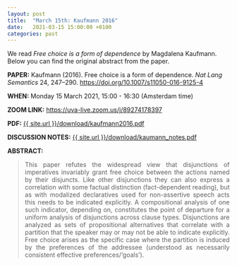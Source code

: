 ```yaml
---
layout: post
title:  "March 15th: Kaufmann 2016" 
date:   2021-03-15 15:00:00 +0100
categories: past
---
```

We read _Free choice is a form of dependence_  by Magdalena Kaufmann. Below you can find the original abstract from the paper. 

<b> PAPER:</b> Kaufmann (2016). Free choice is a form of dependence. *Nat Lang Semantics* 24, 247–290.
<a href="https://doi.org/10.1007/s11050-016-9125-4"  target="_blank" rel="noopener noreferrer"> https://doi.org/10.1007/s11050-016-9125-4 </a>

<b> WHEN:</b>  Monday 15 March 2021, 15:00 - 16:30 (Amsterdam time)

<b> ZOOM LINK:</b> <a href="https://uva-live.zoom.us/j/89274178397"  target="_blank" rel="noopener noreferrer">https://uva-live.zoom.us/j/89274178397 </a>

<b> PDF:</b>  <a href="{{ site.url }}/download/kaufmann2016.pdf"  target="_blank" rel="noopener noreferrer">{{ site.url }}/download/kaufmann2016.pdf</a>

<b> DISCUSSION NOTES:</b> <a href="{{ site.url }}/download/kaumann_notes.pdf"  target="_blank" rel="noopener noreferrer">{{ site.url }}/download/kaumann_notes.pdf</a>


<b> ABSTRACT: </b>

<blockquote>
<p style="text-align: justify;">
This paper refutes the widespread view that disjunctions of imperatives
invariably grant free choice between the actions named by their disjuncts. Like other
disjunctions they can also express a correlation with some factual distinction (fact-dependent reading), but as with modalized declaratives used for non-assertive speech
acts this needs to be indicated explicitly. A compositional analysis of one such indicator, depending on, constitutes the point of departure for a uniform analysis of
disjunctions across clause types. Disjunctions are analyzed as sets of propositional
alternatives that correlate with a partition that the speaker may or may not be able
to indicate explicitly. Free choice arises as the specific case where the partition is
induced by the preferences of the addressee (understood as necessarily consistent
effective preferences/‘goals’).
</p>


</blockquote>
